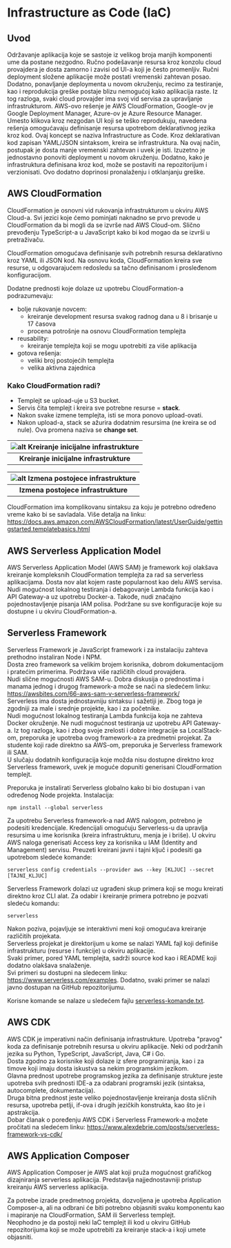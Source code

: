 # Infrastructure as Code (IaC)

## Uvod
Održavanje aplikacija koje se sastoje iz velikog broja manjih komponenti ume da postane nezgodno.
Ručno podešavanje resursa kroz konzolu cloud provajdera je dosta zamorno i zavisi od UI-a koji je često promenljiv.
Ručni deployment složene aplikacije može postati vremenski zahtevan posao.
Dodatno, ponavljanje deploymenta u novom okruženju, recimo za testiranje, kao i reprodukcija greške postaje blizu nemogućoj kako aplikacija raste.
Iz tog razloga, svaki cloud provajder ima svoj vid servisa za upravljanje infrastrukturom.
AWS-ovo rešenje je AWS CloudFormation, Google-ov je Google Deployment Manager, Azure-ov je Azure Resource Manager.
Umesto klikova kroz nezgodan UI koji se teško reprodukuju, navedena rešenja omogućavaju definisanje resursa upotrebom deklarativnog jezika kroz kod.
Ovaj koncept se naziva Infrastructure as Code. Kroz deklarativan kod zapisan YAML/JSON sintaksom, kreira se infrastruktura.
Na ovaj način, postupak je dosta manje vremenski zahtevan i uvek je isti. Izuzetno je jednostavno ponoviti deployment u novom okruženju.
Dodatno, kako je infrastruktura definisana kroz kod, može se postaviti na repozitorijum i verzionisati. Ovo dodatno doprinosi pronalaženju i otklanjanju greške.

## AWS CloudFormation
CloudFormation je osnovni vid rukovanja infrastrukturom u okviru AWS Cloud-a. Svi jezici koje ćemo pominjati naknadno se prvo prevode u CloudFormation da bi mogli da se izvrše nad AWS Cloud-om. Slično prevođenju TypeScript-a u JavaScript kako bi kod mogao da se izvrši u pretraživaču.

CloudFormation omogućava definisanje svih potrebnih resursa deklarativno kroz YAML ili JSON kod. Na osnovu koda, CloudFormation kreira sve resurse, u odgovarajućem redosledu sa tačno definisanom i prosleđenom konfiguracijom.

Dodatne prednosti koje dolaze uz upotrebu CloudFormation-a podrazumevaju:
- bolje rukovanje novcem:
    - kreiranje development resursa svakog radnog dana u 8 i brisanje u 17 časova
    - procena potrošnje na osnovu CloudFormation templejta
- reusability:
    - kreiranje templejta koji se mogu upotrebiti za više aplikacija
- gotova rešenja:
    - veliki broj postojećih templejta
    - velika aktivna zajednica

### Kako CloudFormation radi?
- Templejt se upload-uje u S3 bucket.
- Servis čita templejt i kreira sve potrebne resurse = **stack**.
- Nakon svake izmene templejta, isti se mora ponovo upload-ovati.
- Nakon upload-a, stack se ažurira dodatnim resursima (ne kreira se od nule). Ova promena naziva se **change set**.

| ![alt Kreiranje inicijalne infrastrukture](/slike/create-stack-diagram.png "Kreiranje inicijalne infrastrukture") |
|:--:|
| **Kreiranje inicijalne infrastrukture** |

| ![alt Izmena postojece infrastrukture](/slike/update-stack-diagram.png "Izmena postojece infrastrukture") |
|:--:|
| **Izmena postojece infrastrukture** |

CloudFormation ima komplikovanu sintaksu za koju je potrebno određeno vreme kako bi se savladala.
Više detalja na linku: https://docs.aws.amazon.com/AWSCloudFormation/latest/UserGuide/gettingstarted.templatebasics.html


## AWS Serverless Application Model
AWS Serverless Application Model (AWS SAM) je framework koji olakšava kreiranje kompleksnih CloudFormation templejta za rad sa serverless aplikacijama.
Dosta nov alat kojem raste popularnost kao delu AWS servisa. Nudi mogućnost lokalnog testiranja i debagovanje Lambda funkcija kao i API Gateway-a uz upotrebu Docker-a. Takođe, nudi značajno pojednostavljenje pisanja IAM polisa.
Podržane su sve konfiguracije koje su dostupne i u okviru CloudFormation-a.

## Serverless Framework
Serverless Framework je JavaScript framework i za instalaciju zahteva prethodno instaliran Node i NPM.  
Dosta zreo framework sa velikim brojem korisnika, dobrom dokumentacijom i pratećim primerima. Podržava više različitih cloud provajdera.  
Nudi slične mogućnosti AWS SAM-u. Dobra diskusija o prednostima i manama jednog i drugog framework-a može se naći na sledećem linku: https://awsbites.com/66-aws-sam-v-serverless-framework/  
Serverless ima dosta jednostavniju sintaksu i sažetiji je. Zbog toga je zgodniji za male i srednje projekte, kao i za početnike.  
Nudi mogućnost lokalnog testiranja Lambda funkcija koja ne zahteva Docker okruženje. Ne nudi mogućnost testiranja uz upotrebu API Gateway-a.
Iz tog razloga, kao i zbog svoje zrelosti i dobre integracije sa LocalStack-om, preporuka je upotreba ovog framework-a za predmetni projekat. Za studente koji rade direktno sa AWS-om, preporuka je Serverless framework ili SAM.  
U slučaju dodatnih konfiguracija koje možda nisu dostupne direktno kroz Serverless framework, uvek je moguće dopuniti generisani CloudFormation templejt.

Preporuka je instalirati Serverless globalno kako bi bio dostupan i van određenog Node projekta.
Instalacija:

    npm install --global serverless


Za upotrebu Serverless framework-a nad AWS nalogom, potrebno je podesiti kredencijale. Kredencijali omogućuju Serverless-u da upravlja resursima u ime korisnika (kreira infrastrukturu, menja je i briše). U okviru AWS naloga generisati Access key za korisnika u IAM (Identity and Management) servisu. Preuzeti kreirani javni i tajni ključ i podesiti ga upotrebom sledeće komande:

    serverless config credentials --provider aws --key [KLJUC] --secret [TAJNI_KLJUC]

Serverless Framework dolazi uz ugrađeni skup primera koji se mogu kreirati direktno kroz CLI alat.
Za odabir i kreiranje primera potrebno je pozvati sledeću komandu:

    serverless

Nakon poziva, pojavljuje se interaktivni meni koji omogućava kreiranje različitih projekata.  
Serverless projekat je direktorijum u kome se nalazi YAML fajl koji definiše infrastrukturu (resurse i funkcije) u okviru aplikacije.  
Svaki primer, pored YAML templejta, sadrži source kod kao i README koji dodatno olakšava snalaženje.  
Svi primeri su dostupni na sledecem linku: https://www.serverless.com/examples. Dodatno, svaki primer se nalazi javno dostupan na GitHub repozitorijumu.

Korisne komande se nalaze u sledećem fajlu [serverless-komande.txt](/serverless-komande.txt).

## AWS CDK
AWS CDK je imperativni način definisanja infrastrukture. Upotreba "pravog" koda za definisanje potrebnih resursa u okviru aplikacije. Neki od podržanih jezika su Python, TypeScript, JavaScript, Java, C# i Go.  
Dosta zgodno za korisnike koji dolaze iz sfere programiranja, kao i za timove koji imaju dosta iskustva sa nekim programskim jezikom.  
Glavna prednost upotrebe programskog jezika za definisanje strukture jeste upotreba svih prednosti IDE-a za odabrani programski jezik (sintaksa, autocomplete, dokumentacija).  
Druga bitna prednost jeste veliko pojednostavljenje kreiranja dosta sličnih resursa, upotreba petlji, if-ova i drugih jezičkih konstrukta, kao što je i apstrakcija.  
Dobar članak o poređenju AWS CDK i Serverless Framework-a možete pročitati na sledećem linku: https://www.alexdebrie.com/posts/serverless-framework-vs-cdk/ 


## AWS Application Composer
AWS Application Composer je AWS alat koji pruža mogućnost grafičkog dizajniranja serverless aplikacija. Predstavlja najjednostavniji pristup kreiranju AWS serverless aplikacija.  

Za potrebe izrade predmetnog projekta, dozvoljena je upotreba Application Composer-a, ali na odbrani će biti potrebno objasniti svaku komponentu kao i mapiranje na CloudFormation, SAM ili Serverless templejt.  
Neophodno je da postoji neki IaC templejt ili kod u okviru GitHub repozitorijuma koji se može upotrebiti za kreiranje stack-a i koji umete objasniti.
